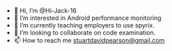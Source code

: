 - 👋 Hi, I’m @Hi-Jack-16
- 👀 I’m interested in Android performance monitoring
- 🌱 I’m currently teaching employers to use spyrix.
- 💞️ I’m looking to collaborate on code examination.
- 📫 How to reach me stuartdavidpearson@gmail.com

<!---
Hi-Jack-16/Hi-Jack-16 is a ✨ special ✨ repository because its `README.md` (this file) appears on your GitHub profile.
You can click the Preview link to take a look at your changes.
--->
